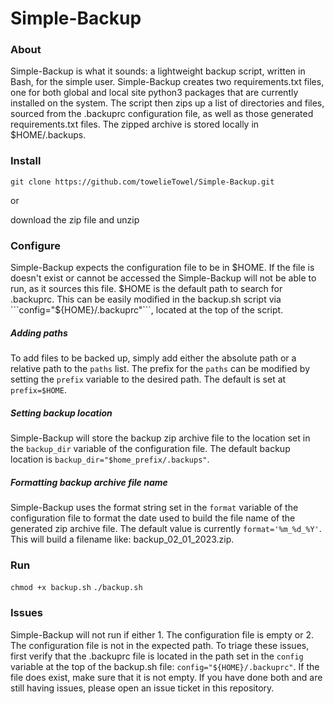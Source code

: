 # Simple-Backup

### About

Simple-Backup is what it sounds: a lightweight backup script, written in Bash, for the simple user. Simple-Backup creates two requirements.txt files, one for both global and local site python3 packages that are currently installed on the system. The script then zips up a list of directories and files, sourced from the .backuprc configuration file, as well as those generated requirements.txt files. The zipped archive is stored locally in $HOME/.backups. 

### Install
```git clone https://github.com/towelieTowel/Simple-Backup.git```

or

download the zip file and unzip 

### Configure
Simple-Backup expects the configuration file to be in $HOME. If the file is doesn't exist or cannot be accessed the Simple-Backup will not be able to run, as it sources this file. $HOME is the default path to search for .backuprc. This can be easily modified in the backup.sh script via ```config="${HOME}/.backuprc"```, located at the top of the script. 

##### Adding paths
To add files to be backed up, simply add either the absolute path or a relative path to the ```paths``` list. The prefix for the ```paths``` can be modified by setting the ```prefix``` variable to the desired path. The default is set at ```prefix=$HOME```.  

##### Setting backup location
Simple-Backup will store the backup zip archive file to the location set in the ```backup_dir``` variable of the configuration file. The default backup location is ```backup_dir="$home_prefix/.backups"```.

##### Formatting backup archive file name
Simple-Backup uses the format string set in the ```format``` variable of the configuration file to format the date used to build the file name of the generated zip archive file. The default value is currently ```format='%m_%d_%Y'```. This will build a filename like: backup_02_01_2023.zip.

### Run

```chmod +x backup.sh``` 
```./backup.sh```

### Issues
Simple-Backup will not run if either 1. The configuration file is empty or 2. The configuration file is not in the expected path. To triage these issues, first verify that the .backuprc file is located in the path set in the ```config``` variable at the top of the backup.sh file: ```config="${HOME}/.backuprc"```. If the file does exist, make sure that it is not empty. If you have done both and are still having issues, please open an issue ticket in this repository. 

